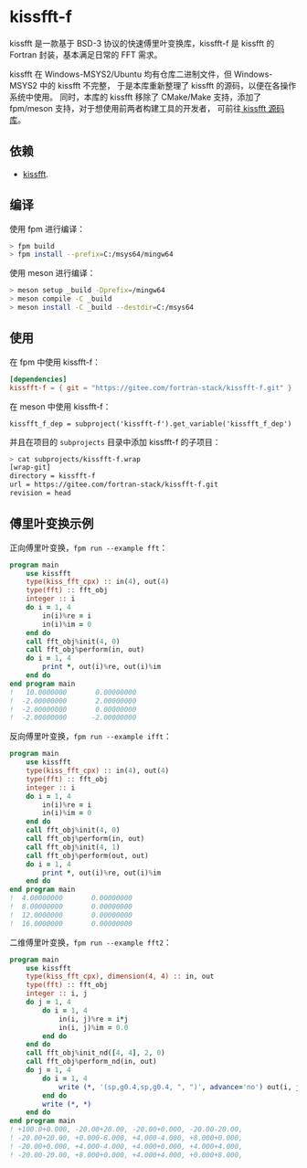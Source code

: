 # kissfft-f

kissfft 是一款基于 BSD-3 协议的快速傅里叶变换库，kissfft-f 是 kissfft 的 Fortran 封装，基本满足日常的 FFT 需求。

kissfft 在 Windows-MSYS2/Ubuntu 均有仓库二进制文件，但 Windows-MSYS2 中的 kissfft 不完整，
于是本库重新整理了 kissfft 的源码，以便在各操作系统中使用。
同时，本库的 kissfft 移除了 CMake/Make 支持，添加了 fpm/meson 支持，对于想使用前两者构建工具的开发者，
可前往[ kissfft 源码库](https://github.com/mborgerding/kissfft)。

## 依赖

- [kissfft](https://github.com/mborgerding/kissfft).

## 编译

使用 fpm 进行编译：

```sh
> fpm build
> fpm install --prefix=C:/msys64/mingw64
```

使用 meson 进行编译：

```sh
> meson setup _build -Dprefix=/mingw64
> meson compile -C _build
> meson install -C _build --destdir=C:/msys64
```

## 使用

在 fpm 中使用 kissfft-f：

```toml
[dependencies]
kissfft-f = { git = "https://gitee.com/fortran-stack/kissfft-f.git" }
```

在 meson 中使用 kissfft-f：

```meson
kissfft_f_dep = subproject('kissfft-f').get_variable('kissfft_f_dep')
```

并且在项目的 `subprojects` 目录中添加 kissfft-f 的子项目：

```sh
> cat subprojects/kissfft-f.wrap
[wrap-git]
directory = kissfft-f
url = https://gitee.com/fortran-stack/kissfft-f.git
revision = head
```

## 傅里叶变换示例

正向傅里叶变换，`fpm run --example fft`：

```fortran
program main
    use kissfft
    type(kiss_fft_cpx) :: in(4), out(4)
    type(fft) :: fft_obj
    integer :: i
    do i = 1, 4
        in(i)%re = i
        in(i)%im = 0
    end do
    call fft_obj%init(4, 0)
    call fft_obj%perform(in, out)
    do i = 1, 4
        print *, out(i)%re, out(i)%im
    end do
end program main
!   10.0000000       0.00000000
!  -2.00000000       2.00000000
!  -2.00000000       0.00000000
!  -2.00000000      -2.00000000
```

反向傅里叶变换，`fpm run --example ifft`：

```fortran
program main
    use kissfft
    type(kiss_fft_cpx) :: in(4), out(4)
    type(fft) :: fft_obj
    integer :: i
    do i = 1, 4
        in(i)%re = i
        in(i)%im = 0
    end do
    call fft_obj%init(4, 0)
    call fft_obj%perform(in, out)
    call fft_obj%init(4, 1)
    call fft_obj%perform(out, out)
    do i = 1, 4
        print *, out(i)%re, out(i)%im
    end do
end program main
!  4.00000000       0.00000000
!  8.00000000       0.00000000
!  12.0000000       0.00000000
!  16.0000000       0.00000000
```

二维傅里叶变换，`fpm run --example fft2`：

```fortran
program main
    use kissfft
    type(kiss_fft_cpx), dimension(4, 4) :: in, out
    type(fft) :: fft_obj
    integer :: i, j
    do j = 1, 4
        do i = 1, 4
            in(i, j)%re = i*j
            in(i, j)%im = 0.0
        end do
    end do
    call fft_obj%init_nd([4, 4], 2, 0)
    call fft_obj%perform_nd(in, out)
    do j = 1, 4
        do i = 1, 4
            write (*, '(sp,g0.4,sp,g0.4, ", ")', advance='no') out(i, j)%re, out(i, j)%im
        end do
        write (*, *)
    end do
end program main
! +100.0+0.000, -20.00+20.00, -20.00+0.000, -20.00-20.00,
! -20.00+20.00, +0.000-8.000, +4.000-4.000, +8.000+0.000,
! -20.00+0.000, +4.000-4.000, +4.000+0.000, +4.000+4.000,
! -20.00-20.00, +8.000+0.000, +4.000+4.000, +0.000+8.000,
```
